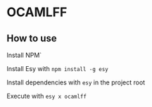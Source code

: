 # OCAMLFF

## How to use

Install NPM`

Install Esy with `npm install -g esy`

Install dependencies with `esy` in the project root

Execute with `esy x ocamlff`